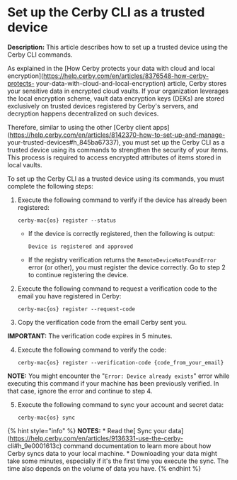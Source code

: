 # Set up the Cerby CLI as a trusted device

**Description:** This article describes how to set up a trusted device using the Cerby CLI commands.

As explained in the [How Cerby protects your data with cloud and local
encryption](https://help.cerby.com/en/articles/8376548-how-cerby-protects-
your-data-with-cloud-and-local-encryption) article, Cerby stores your
sensitive data in encrypted cloud vaults. If your organization leverages the
local encryption scheme, vault data encryption keys (DEKs) are stored
exclusively on trusted devices registered by Cerby's servers, and decryption
happens decentralized on such devices.

Therefore, similar to using the other [Cerby client
apps](https://help.cerby.com/en/articles/8142370-how-to-set-up-and-manage-
your-trusted-devices#h_845ba67337), you must set up the Cerby CLI as a trusted
device using its commands to strengthen the security of your items. This
process is required to access encrypted attributes of items stored in local
vaults.

To set up the Cerby CLI as a trusted device using its commands, you must
complete the following steps:

  1. Execute the following command to verify if the device has already been registered:
         
         cerby-mac{os} register --status

     * If the device is correctly registered, then the following is output:
           
           Device is registered and approved

     * If the registry verification returns the `RemoteDeviceNotFoundError` error (or other), you must register the device correctly. Go to step 2 to continue registering the device. 

  2. Execute the following command to request a verification code to the email you have registered in Cerby:
         
         cerby-mac{os} register --request-code

  3. Copy the verification code from the email Cerby sent you.

**IMPORTANT:** The verification code expires in 5 minutes.

  4. Execute the following command to verify the code:
         
         cerby-mac{os} register --verification-code {code_from_your_email}

**NOTE:** You might encounter the "`Error: Device already exists`" error while
executing this command if your machine has been previously verified. In that
case, ignore the error and continue to step 4.

  5. Execute the following command to sync your account and secret data:
         
         cerby-mac{os} sync

{% hint style="info" %} **NOTES:** * Read the[ Sync your
data](https://help.cerby.com/en/articles/9136331-use-the-cerby-
cli#h_9e0001613c) command documentation to learn more about how Cerby syncs
data to your local machine. * Downloading your data might take some minutes,
especially if it's the first time you execute the sync. The time also depends
on the volume of data you have. {% endhint %}

